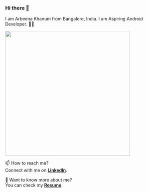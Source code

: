 ### Hi there 👋

<!--
**ArbeenaKhanum/ArbeenaKhanum** is a ✨ _special_ ✨ repository because its `README.md` (this file) appears on your GitHub profile.

Here are some ideas to get you started:

- 🔭 I’m currently working on ...
- 🌱 I’m currently learning ...
- 👯 I’m looking to collaborate on ...
- 🤔 I’m looking for help with ...
- 💬 Ask me about ...
- 📫 How to reach me: ...
- 😄 Pronouns: ...
- ⚡ Fun fact: ...
-->

I am Arbeena Khanum from Bangalore, India. I am Aspiring Android Developer. :woman_technologist:

<img src="https://designscreations.in/images/career1.gif" height="400px"/>

📫 How to reach me? <br/>
Connect with me on **[LinkedIn](https://www.linkedin.com/in/arbeena-khanum-4ab21217a/)**.

💬 Want to know more about me? <br/>
You can check my **[Resume](https://github.com/ArbeenaKhanum/ArbeenaKhanum/blob/main/Arbeena%20Khanum%20Resume.pdf)**.
